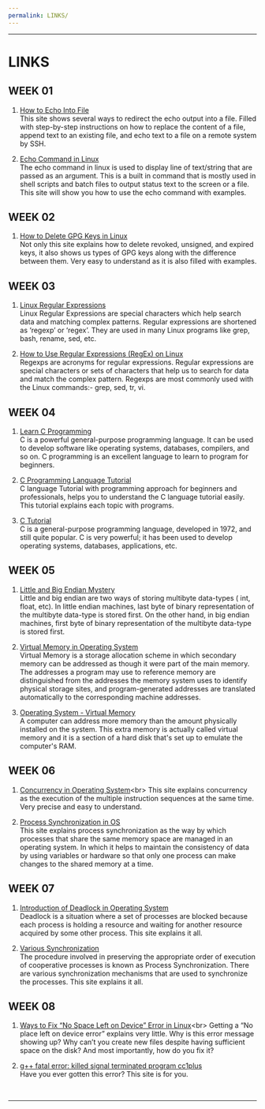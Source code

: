 ```yaml
---
permalink: LINKS/
---
```


<hr>

# LINKS

## WEEK 01
1. [How to Echo Into File](https://vitux.com/echo-into-file/)<br>
This site shows several ways to redirect the echo output into a file. Filled with step-by-step instructions on how to replace the content of a file, append text to an existing file, and echo text to a file on a remote system by SSH.

2. [Echo Command in Linux](https://www.geeksforgeeks.org/echo-command-in-linux-with-examples/)<br>
The echo command in linux is used to display line of text/string that are passed as an argument. This is a built in command that is mostly used in shell scripts and batch files to output status text to the screen or a file. This site will show you how to use the echo command with examples.

## WEEK 02
1. [How to Delete GPG Keys in Linux](https://linuxhint.com/delete-gpg-keys-linux/)<br>
Not only this site explains how to delete revoked, unsigned, and expired keys, it also shows us types of GPG keys along with the difference between them. Very easy to understand as it is also filled with examples.

## WEEK 03
1. [Linux Regular Expressions](https://www.guru99.com/linux-regular-expressions.html)<br>
Linux Regular Expressions are special characters which help search data and matching complex patterns. Regular expressions are shortened as ‘regexp’ or ‘regex’. They are used in many Linux programs like grep, bash, rename, sed, etc.

2. [How to Use Regular Expressions (RegEx) on Linux](https://www.geeksforgeeks.org/how-to-use-regular-expressions-regex-on-linux/)<br>
Regexps are acronyms for regular expressions. Regular expressions are special characters or sets of characters that help us to search for data and match the complex pattern. Regexps are most commonly used with the Linux commands:- grep, sed, tr, vi.

## WEEK 04
1. [Learn C Programming](https://www.programiz.com/c-programming)<br>
C is a powerful general-purpose programming language. It can be used to develop software like operating systems, databases, compilers, and so on. C programming is an excellent language to learn to program for beginners.

2. [C Programming Language Tutorial](https://www.javatpoint.com/c-programming-language-tutorial)<br>
C language Tutorial with programming approach for beginners and professionals, helps you to understand the C language tutorial easily. This tutorial explains each topic with programs.

3. [C Tutorial](https://www.w3schools.com/c/)<br>
C is a general-purpose programming language, developed in 1972, and still quite popular. C is very powerful; it has been used to develop operating systems, databases, applications, etc.

## WEEK 05
1. [Little and Big Endian Mystery](https://www.geeksforgeeks.org/little-and-big-endian-mystery/)<br>
Little and big endian are two ways of storing multibyte data-types ( int, float, etc). In little endian machines, last byte of binary representation of the multibyte data-type is stored first. On the other hand, in big endian machines, first byte of binary representation of the multibyte data-type is stored first.

2. [Virtual Memory in Operating System](https://www.geeksforgeeks.org/virtual-memory-in-operating-system/)<br>
Virtual Memory is a storage allocation scheme in which secondary memory can be addressed as though it were part of the main memory. The addresses a program may use to reference memory are distinguished from the addresses the memory system uses to identify physical storage sites, and program-generated addresses are translated automatically to the corresponding machine addresses.

3. [Operating System - Virtual Memory](https://www.tutorialspoint.com/operating_system/os_virtual_memory.htm)<br>
A computer can address more memory than the amount physically installed on the system. This extra memory is actually called virtual memory and it is a section of a hard disk that's set up to emulate the computer's RAM.

## WEEK 06
1. [Concurrency in Operating System](https://www.geeksforgeeks.org/concurrency-in-operating-system/#:~:text=Concurrency%20is%20the%20execution%20of,shared%20memory%20or%20message%20passing.)<br>
This site explains concurrency as the execution of the multiple instruction sequences at the same time. Very precise and easy to understand.

2. [Process Synchronization in OS](https://www.scaler.com/topics/operating-system/process-synchronization-in-os/)<br>
This site explains process synchronization as the way by which processes that share the same memory space are managed in an operating system. In which it helps to maintain the consistency of data by using variables or hardware so that only one process can make changes to the shared memory at a time.

## WEEK 07
1. [Introduction of Deadlock in Operating System](https://www.geeksforgeeks.org/introduction-of-deadlock-in-operating-system/)<br>
Deadlock is a situation where a set of processes are blocked because each process is holding a resource and waiting for another resource acquired by some other process. This site explains it all.

2. [Various Synchronization](https://www.javatpoint.com/os-process-synchronization-introduction)<br>
The procedure involved in preserving the appropriate order of execution of cooperative processes is known as Process Synchronization. There are various synchronization mechanisms that are used to synchronize the processes. This site explains it all.

## WEEK 08
1. [Ways to Fix “No Space Left on Device” Error in Linux](https://helpdeskgeek.com/linux-tips/top-3-ways-to-fix-no-space-left-on-device-error-in-linux/#:~:text=The%20most%20probable%20cause%20of,the%20lsof%20and%20grep%20commands.)<br>
Getting a “No place left on device error” explains very little. Why is this error message showing up? Why can’t you create new files despite having sufficient space on the disk? And most importantly, how do you fix it?

2. [g++ fatal error: killed signal terminated program cc1plus](https://stackoverflow.com/questions/66967848/g-fatal-error-killed-signal-terminated-program-cc1plus-when-trying-to-install)<br>
Have you ever gotten this error? This site is for you.

<br>
<hr>
<br>

